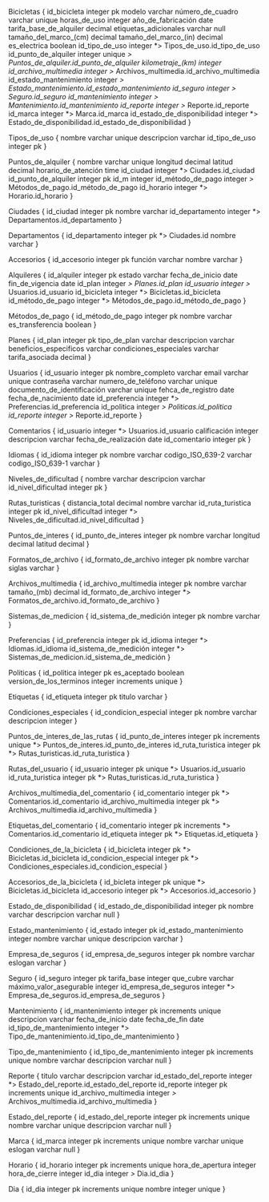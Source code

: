 Bicicletas {
	id_bicicleta integer pk
	modelo varchar
	número_de_cuadro varchar unique
	horas_de_uso integer
	año_de_fabricación date
	tarifa_base_de_alquiler decimal
	etiquetas_adicionales varchar null
	tamaño_del_marco_(cm) decimal
	tamaño_del_marco_(in) decimal
	es_electrica boolean
	id_tipo_de_uso integer *> Tipos_de_uso.id_tipo_de_uso
	id_punto_de_alquiler integer unique *> Puntos_de_alquiler.id_punto_de_alquiler
	kilometraje_(km) integer
	id_archivo_multimedia integer >* Archivos_multimedia.id_archivo_multimedia
	id_estado_mantenimiento integer *> Estado_mantenimiento.id_estado_mantenimiento
	id_seguro integer *> Seguro.id_seguro
	id_mantenimiento integer >* Mantenimiento.id_mantenimiento
	id_reporte integer >* Reporte.id_reporte
	id_marca integer *> Marca.id_marca
	id_estado_de_disponibilidad integer *> Estado_de_disponibilidad.id_estado_de_disponibilidad
}

Tipos_de_uso {
	nombre varchar unique
	descripcion varchar
	id_tipo_de_uso integer pk
}

Puntos_de_alquiler {
	nombre varchar unique
	longitud decimal
	latitud decimal
	horario_de_atención time
	id_ciudad integer *> Ciudades.id_ciudad
	id_punto_de_alquiler integer pk
	id_m integer
	id_método_de_pago integer *>* Métodos_de_pago.id_método_de_pago
	id_horario integer *> Horario.id_horario
}

Ciudades {
	id_ciudad integer pk
	nombre varchar
	id_departamento integer *> Departamentos.id_departamento
}

Departamentos {
	id_departamento integer pk *> Ciudades.id
	nombre varchar
}

Accesorios {
	id_accesorio integer pk
	función varchar
	nombre varchar
}

Alquileres {
	id_alquiler integer pk
	estado varchar
	fecha_de_inicio date
	fin_de_vigencia date
	id_plan integer *> Planes.id_plan
	id_usuario integer >* Usuarios.id_usuario
	id_bicicleta integer *> Bicicletas.id_bicicleta
	id_método_de_pago integer *> Métodos_de_pago.id_método_de_pago
}

Métodos_de_pago {
	id_método_de_pago integer pk
	nombre varchar
	es_transferencia boolean
}

Planes {
	id_plan integer pk
	tipo_de_plan varchar
	descripcion varchar
	beneficios_especificos varchar
	condiciones_especiales varchar
	tarifa_asociada decimal
}

Usuarios {
	id_usuario integer pk
	nombre_completo varchar
	email varchar unique
	contraseña varchar
	numero_de_teléfono varchar unique
	documento_de_identificación varchar unique
	fehca_de_registro date
	fecha_de_nacimiento date
	id_preferencia integer *> Preferencias.id_preferencia
	id_politica integer *> Politicas.id_politica
	id_reporte integer >* Reporte.id_reporte
}

Comentarios {
	id_usuario integer *> Usuarios.id_usuario
	calificación integer
	descripcion varchar
	fecha_de_realización date
	id_comentario integer pk
}

Idiomas {
	id_idioma integer pk
	nombre varchar
	codigo_ISO_639-2 varchar
	codigo_ISO_639-1 varchar
}

Niveles_de_dificultad {
	nombre varchar
	descripcion varchar
	id_nivel_dificultad integer pk
}

Rutas_turisticas {
	distancia_total decimal
	nombre varchar
	id_ruta_turistica integer pk
	id_nivel_dificultad integer *> Niveles_de_dificultad.id_nivel_dificultad
}

Puntos_de_interes {
	id_punto_de_interes integer pk
	nombre varchar
	longitud decimal
	latitud decimal
}

Formatos_de_archivo {
	id_formato_de_archivo integer pk
	nombre varchar
	siglas varchar
}

Archivos_multimedia {
	id_archivo_multimedia integer pk
	nombre varchar
	tamaño_(mb) decimal
	id_formato_de_archivo integer *> Formatos_de_archivo.id_formato_de_archivo
}

Sistemas_de_medicion {
	id_sistema_de_medición integer pk
	nombre varchar
}

Preferencias {
	id_preferencia integer pk
	id_idioma integer *> Idiomas.id_idioma
	id_sistema_de_medición integer *> Sistemas_de_medicion.id_sistema_de_medición
}

Politicas {
	id_politica integer pk
	es_aceptado boolean
	version_de_los_terminos integer increments unique
}

Etiquetas {
	id_etiqueta integer pk
	titulo varchar
}

Condiciones_especiales {
	id_condicion_especial integer pk
	nombre varchar
	descripcion integer
}

Puntos_de_interes_de_las_rutas {
	id_punto_de_interes integer pk increments unique *> Puntos_de_interes.id_punto_de_interes
	id_ruta_turistica integer pk *> Rutas_turisticas.id_ruta_turistica
}

Rutas_del_usuario {
	id_usuario integer pk unique *> Usuarios.id_usuario
	id_ruta_turistica integer pk *> Rutas_turisticas.id_ruta_turistica
}

Archivos_multimedia_del_comentario {
	id_comentario integer pk *> Comentarios.id_comentario
	id_archivo_multimedia integer pk *> Archivos_multimedia.id_archivo_multimedia
}

Etiquetas_del_comentario {
	id_comentario integer pk increments *> Comentarios.id_comentario
	id_etiqueta integer pk *> Etiquetas.id_etiqueta
}

Condiciones_de_la_bicicleta {
	id_bicicleta integer pk *> Bicicletas.id_bicicleta
	id_condicion_especial integer pk *> Condiciones_especiales.id_condicion_especial
}

Accesorios_de_la_bicicleta {
	id_bicleta integer pk unique *> Bicicletas.id_bicicleta
	id_accesorio integer pk *> Accesorios.id_accesorio
}

Estado_de_disponibilidad {
	id_estado_de_disponibilidad integer pk
	nombre varchar
	descripcion varchar null
}

Estado_mantenimiento {
	id_estado integer pk
	id_estado_mantenimiento integer
	nombre varchar unique
	descripcion varchar
}

Empresa_de_seguros {
	id_empresa_de_seguros integer pk
	nombre varchar
	eslogan varchar
}

Seguro {
	id_seguro integer pk
	tarifa_base integer
	que_cubre varchar
	máximo_valor_asegurable integer
	id_empresa_de_seguros integer *> Empresa_de_seguros.id_empresa_de_seguros
}

Mantenimiento {
	id_mantenimiento integer pk increments unique
	descripcion varchar
	fecha_de_inicio date
	fecha_de_fin date
	id_tipo_de_mantenimiento integer *> Tipo_de_mantenimiento.id_tipo_de_mantenimiento
}

Tipo_de_mantenimiento {
	id_tipo_de_mantenimiento integer pk increments unique
	nombre varchar
	descripcion varchar null
}

Reporte {
	titulo varchar
	descripcion varchar
	id_estado_del_reporte integer *> Estado_del_reporte.id_estado_del_reporte
	id_reporte integer pk increments unique
	id_archivo_multimedia integer *>* Archivos_multimedia.id_archivo_multimedia
}

Estado_del_reporte {
	id_estado_del_reporte integer pk increments unique
	nombre varchar unique
	descripcion varchar null
}

Marca {
	id_marca integer pk increments unique
	nombre varchar unique
	eslogan varchar null
}

Horario {
	id_horario integer pk increments unique
	hora_de_apertura integer
	hora_de_cierre integer
	id_dia integer *>* Dia.id_dia
}

Dia {
	id_dia integer pk increments unique
	nombre integer unique
}
